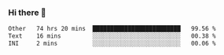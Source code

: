 ### Hi there 👋

<!--
**swolbroham/swolbroham** is a ✨ _special_ ✨ repository because its `README.md` (this file) appears on your GitHub profile.

Here are some ideas to get you started:

- 🔭 I’m currently working on ...
- 🌱 I’m currently learning ...
- 👯 I’m looking to collaborate on ...
- 🤔 I’m looking for help with ...
- 💬 Ask me about ...
- 📫 How to reach me: ...
- 😄 Pronouns: ...
- ⚡ Fun fact: ...
-->


<!--START_SECTION:waka-->

```txt
Other   74 hrs 20 mins  █████████████████████████   99.56 %
Text    16 mins         ░░░░░░░░░░░░░░░░░░░░░░░░░   00.38 %
INI     2 mins          ░░░░░░░░░░░░░░░░░░░░░░░░░   00.06 %
```

<!--END_SECTION:waka-->
